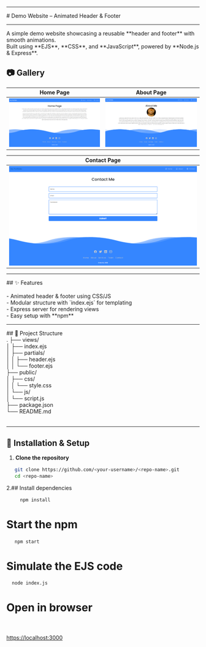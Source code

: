 <hr>
# Demo Website – Animated Header & Footer<br>
<hr>
A simple demo website showcasing a reusable **header and footer** with smooth animations.  <br>
Built using **EJS**, **CSS**, and **JavaScript**, powered by **Node.js & Express**.<br>

## 📷 Gallery  

| Home Page | About Page |
|-----------|------------|
| ![Home Page](hf1.png) | ![About Page](hf2.png) |

| Contact Page |
|--------------|
| ![Contact Page](hf3.png) |

<hr>
## ✨ Features<br><br>
- Animated header & footer using CSS/JS<br>
- Modular structure with `index.ejs` for templating<br>
- Express server for rendering views<br>
- Easy setup with **npm**<br>


<hr>
## 📂 Project Structure

<br>
.
├── views/<br>
│ ├── index.ejs<br>
│ ├── partials/<br>
│ │ ├── header.ejs<br>
│ │ └── footer.ejs<br>
├── public/<br>
│ ├── css/<br>
│ │ └── style.css<br>
│ └── js/<br>
│ └── script.js<br>
├── package.json<br>
└── README.md<br>
<br>

<hr>


## 🚀 Installation & Setup<br>

1. **Clone the repository**<br>
```bash
   git clone https://github.com/<your-username>/<repo-name>.git
   cd <repo-name>
```

2.## Install dependencies<br>
 ```bash
      npm install
 ```

# Start the npm<br>
   ```bash
      npm start
   ```
# Simulate the EJS code<br>
   ```bash
     node index.js
   ```
# Open in browser<br><br>
[https://localhost:3000](https://localhost:3000)  

